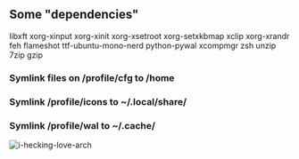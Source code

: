 ## Some "dependencies"
libxft xorg-xinput xorg-xinit xorg-xsetroot xorg-setxkbmap xclip xorg-xrandr 
feh flameshot ttf-ubuntu-mono-nerd python-pywal xcompmgr zsh unzip 7zip gzip 

### Symlink files on /profile/cfg to /home
### Symlink /profile/icons to ~/.local/share/
### Symlink /profile/wal to ~/.cache/

![i-hecking-love-arch](https://wallpapercave.com/wp/wp5568744.png)
